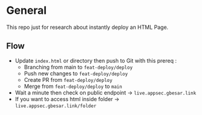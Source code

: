 # General
This repo just for research about instantly deploy an HTML Page.

## Flow
- Update `index.html` or directory then push to Git with this prereq :
    - Branching from main to `feat-deploy/deploy`
    - Push new changes to `feat-deploy/deploy`
    - Create PR from `feat-deploy/deploy`
    - Merge from `feat-deploy/deploy` to `main`
- Wait a minute then check on public endpoint -> `live.appsec.gbesar.link`
- If you want to access html inside folder -> `live.appsec.gbesar.link/folder`